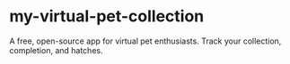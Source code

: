 # my-virtual-pet-collection
A free, open-source app for virtual pet enthusiasts. Track your collection, completion, and hatches.
